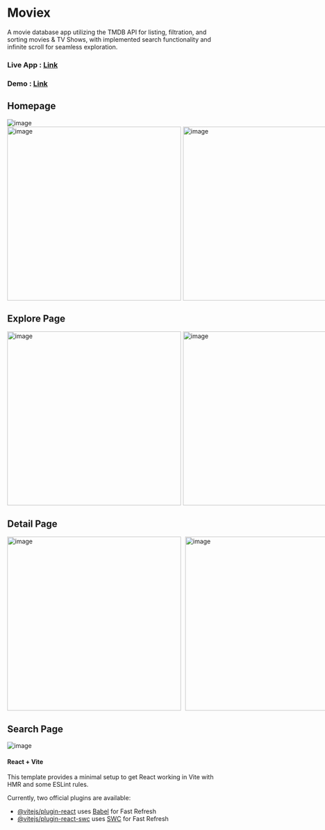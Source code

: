# Moviex
A movie database app utilizing the TMDB API for listing, filtration, and sorting movies & TV Shows, with implemented search functionality and infinite scroll for seamless exploration.
### Live App : <a href="https://moviex-sand.vercel.app" target="_blank">Link</a>
### Demo : <a href="https://drive.google.com/file/d/1avPDmZo8jx2m46NeZGIydt9728nyRPGi/view?usp=drive_link" target="_blank">Link</a>

## Homepage
<img alt="image" src="https://github.com/logic-found/moviex/assets/93260606/b9dff860-9eab-4706-950b-7cb5fe47b013">

<div style="display: flex; justify-content: space-between; gap:5px">
  <img width="400" alt="image" src="https://github.com/logic-found/moviex/assets/93260606/450ea10b-66d1-4451-8942-219f313f15b8">
  <img width="400" alt="image" src="https://github.com/logic-found/moviex/assets/93260606/2337054c-5ee3-497a-8111-7f74dbe3f4a5">
</div>

## Explore Page
<div style="display: flex; justify-content: space-between; gap:5px">
  <img width="400" alt="image" src="https://github.com/logic-found/moviex/assets/93260606/60737edd-4680-4cfa-af2a-854082e9a4f0">
  <img  width="400" alt="image" src="https://github.com/logic-found/moviex/assets/93260606/cac4da73-daa6-4fe8-add9-6a34be4fc5b7">
</div>

## Detail Page
<div style="display: flex; justify-content: space-between; gap:10px">
  <img width="400" alt="image" src="https://github.com/logic-found/moviex/assets/93260606/1e5d56b9-61d7-476c-aa1a-91741faa098d">
  <img width="400" alt="image" src="https://github.com/logic-found/moviex/assets/93260606/bd1a90c5-6e3a-468e-8e27-38178032a1d1">
</div>

## Search Page
<img alt="image" src="https://github.com/logic-found/moviex/assets/93260606/39a3f32c-138c-495d-8712-48b616b750dc">


#### React + Vite

This template provides a minimal setup to get React working in Vite with HMR and some ESLint rules.

Currently, two official plugins are available:

- [@vitejs/plugin-react](https://github.com/vitejs/vite-plugin-react/blob/main/packages/plugin-react/README.md) uses [Babel](https://babeljs.io/) for Fast Refresh
- [@vitejs/plugin-react-swc](https://github.com/vitejs/vite-plugin-react-swc) uses [SWC](https://swc.rs/) for Fast Refresh
